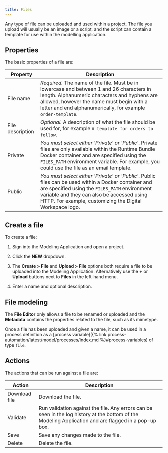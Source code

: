 ```yaml
---
title: Files
---
```


Any type of file can be uploaded and used within a project. The file you upload will usually be an image or a script, and the script can contain a template for use within the modelling application.

## Properties

The basic properties of a file are:

| Property | Description |
| -------- | ----------- |
| File name | *Required.* The name of the file. Must be in lowercase and between 1 and 26 characters in length. Alphanumeric characters and hyphens are allowed, however the name must begin with a letter and end alphanumerically, for example `order-template`. |
| File description | *Optional.* A description of what the file should be used for, for example `A template for orders to follow`. |
| Private | *You must select either 'Private' or 'Public'*. Private files are only available within the Runtime Bundle Docker container and are specified using the `FILES_PATH` environment variable. For example, you could use the file as an email template. |
| Public | *You must select either 'Private' or 'Public'*. Public files can be used within a Docker container and are specified using the `FILES_PATH` environment variable and they can also be accessed using HTTP. For example, customizing the Digital Workspace logo. |

## Create a file

To create a file:

1. Sign into the Modeling Application and open a project.

2. Click the **NEW** dropdown.

3. The **Create > File** and **Upload > File** options both require a file to be uploaded into the Modeling Application. Alternatively use the **+** or **Upload** buttons next to **Files** in the left-hand menu.

4. Enter a name and optional description.

## File modeling

The **File Editor** only allows a file to be renamed or uploaded and the **Metadata** contains the properties related to the file, such as its mimetype.

Once a file has been uploaded and given a name, it can be used in a process definition as a [process variable]({% link process-automation/latest/model/processes/index.md %}#process-variables) of type `file`. 

## Actions

The actions that can be run against a file are:

| Action | Description |
| ------ | ----------- |
| Download file | Download the file. |
| Validate | Run validation against the file. Any errors can be seen in the log history at the bottom of the Modeling Application and are flagged in a pop-up box. |
| Save | Save any changes made to the file. |
| Delete | Delete the file. |
